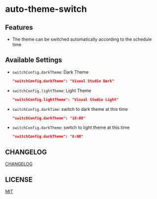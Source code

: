# auto-theme-switch

## Features

- The theme can be switched automatically according to the schedule time

## Available Settings

- `switchConfig.darkTheme`: Dark Theme

  ```json
  "switchConfig.darkTheme": "Visual Studio Dark"
  ```

- `switchConfig.lightTheme`: Light Theme

  ```json
  "switchConfig.lightTheme": "Visual Studio Light"
  ```

- `switchConfig.darkTime`: switch to dark theme at this time

  ```json
  "switchConfig.darkTheme": "18:00"
  ```

- `switchConfig.darkTheme`: switch to light theme at this time

  ```json
  "switchConfig.darkTheme": "6:00"
  ```

## CHANGELOG

[CHANGELOG](https://github.com/cnyballk/auto-theme-switch/blob/master/CHANGELOG.md)

## LICENSE

[MIT](https://github.com/cnyballk/auto-theme-switch/blob/master/LICENSE)
